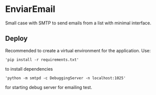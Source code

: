 # EnviarEmail
Small case with SMTP to send emails from a list with minimal interface.

## Deploy

Recommended to create a virtual environment for the application.
Use:
```
'pip install -r requirements.txt'
```
to install dependencies
```
'python -m smtpd -c DebuggingServer -n localhost:1025'
```
for starting debug server for emailing test.
